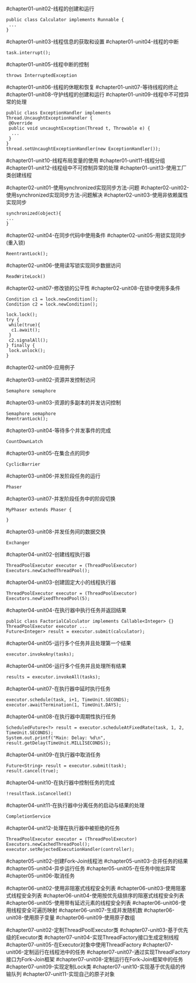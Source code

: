 #chapter01-unit02-线程的创建和运行
```
public class Calculator implements Runnable {
 ...
}
```
#chapter01-unit03-线程信息的获取和设置
#chapter01-unit04-线程的中断
```
task.interrupt(); 
```
#chapter01-unit05-线程中断的控制
```
throws InterruptedException
```
#chapter01-unit06-线程的休眠和恢复
#chapter01-unit07-等待线程的终止
#chapter01-unit08-守护线程的创建和运行
#chapter01-unit09-线程中不可控异常的处理
```
public class ExceptionHandler implements Thread.UncaughtExceptionHandler {
 @Override
 public void uncaughtException(Thread t, Throwable e) {
  ...
 }
}
thread.setUncaughtExceptionHandler(new ExceptionHandler());
```
#chapter01-unit10-线程布局变量的使用
#chapter01-unit11-线程分组
#chapter01-unit12-线程组中不可控制异常的处理
#chapter01-unit13-使用工厂类创建线程

#chapter02-unit01-使用synchronized实现同步方法-问题
#chapter02-unit02-使用synchronized实现同步方法-问题解决
#chapter02-unit03-使用非依赖属性实现同步
```
synchronized(object){
...
}
```
#chapter02-unit04-在同步代码中使用条件
#chapter02-unit05-用锁实现同步(重入锁)
```
ReentrantLock();
```
#chapter02-unit06-使用读写锁实现同步数据访问
```
ReadWriteLock()
```
#chapter02-unit07-修改锁的公平性
#chapter02-unit08-在锁中使用多条件
```
Condition c1 = lock.newCondition();
Condition c2 = lock.newCondition();

lock.lock();
try {
 while(true){
  c1.await();
 }
 c2.signalAll();
} finally {
 lock.unlock();
}
```
#chapter02-unit09-应用例子

#chapter03-unit02-资源并发控制访问
```
Semaphore semaphore
```
#chapter03-unit03-资源的多副本的并发访问控制
```
Semaphore semaphore
ReentrantLock();
```
#chapter03-unit04-等待多个并发事件的完成
```
CountDownLatch
```
#chapter03-unit05-在集合点的同步
```
CyclicBarrier
```
#chapter03-unit06-并发阶段任务的运行
```
Phaser
```
#chapter03-unit07-并发阶段任务中的阶段切换
```
MyPhaser extends Phaser {

}
```
#chapter03-unit08-并发任务间的数据交换
```
Exchanger
```

#chapter04-unit02-创建线程执行器
```
ThreadPoolExecutor executor = (ThreadPoolExecutor) Executors.newCachedThreadPool();
```
#chapter04-unit03-创建固定大小的线程执行器
```
ThreadPoolExecutor executor = (ThreadPoolExecutor) Executors.newFixedThreadPool(5);
```
#chapter04-unit04-在执行器中执行任务并返回结果
```
public class FactorialCalculator implements Callable<Integer> {}
ThreadPoolExecutor executor ...
Future<Integer> result = executor.submit(calculator);
```
#chapter04-unit05-运行多个任务并且处理第一个结果
```
executor.invokeAny(tasks);
```
#chapter04-unit06-运行多个任务并且处理所有结果
```
results = executor.invokeAll(tasks);
```
#chapter04-unit07-在执行器中延时执行任务
```
executor.schedule(task, i+1, TimeUnit.SECONDS);
executor.awaitTermination(1, TimeUnit.DAYS);
```
#chapter04-unit08-在执行器中周期性执行任务
```
ScheduledFuture<?> result = executor.scheduleAtFixedRate(task, 1, 2, TimeUnit.SECONDS);
System.out.printf("Main: Delay: %d\n", result.getDelay(TimeUnit.MILLISECONDS));
```
#chapter04-unit09-在执行器中取消任务
```
Future<String> result = executor.submit(task);
result.cancel(true);
```
#chapter04-unit10-在执行器中控制任务的完成
```
!resultTask.isCancelled()
```
#chapter04-unit11-在执行器中分离任务的启动与结果的处理
```
CompletionService
```
#chapter04-unit12-处理在执行器中被拒绝的任务
```
ThreadPoolExecutor executor = (ThreadPoolExecutor) Executors.newCachedThreadPool();
executor.setRejectedExecutionHandler(controller);
```

#chapter05-unit02-创建Fork-Join线程池
#chapter05-unit03-合并任务的结果
#chapter05-unit04-异步运行任务
#chapter05-unit05-在任务中抛出异常
#chapter05-unit06-取消任务

#chapter06-unit02-使用非阻塞式线程安全列表
#chapter06-unit03-使用阻塞式线程安全列表
#chapter06-unit04-使用按优先级排序的阻塞式线程安全列表
#chapter06-unit05-使用带有延迟元素的线程安全列表
#chapter06-unit06-使用线程安全可遍历映射
#chapter06-unit07-生成并发随机数
#chapter06-unit08-使用原子变量
#chapter06-unit09-使用原子数组

#chapter07-unit02-定制ThreadPoolExecutor类
#chapter07-unit03-基于优先级的Executor类
#chapter07-unit04-实现ThreadFactory接口生成定制线程
#chapter07-unit05-在Executor对象中使用ThreadFactory
#chapter07-unit06-定制运行在线程池中的任务
#chapter07-unit07-通过实现ThreadFactory接口为Fork-Join框架
#chapter07-unit08-定制运行在Fork-Join框架中的任务
#chapter07-unit09-实现定制Lock类
#chapter07-unit10-实现基于优先级的传输队列
#chapter07-unit11-实现自己的原子对象
